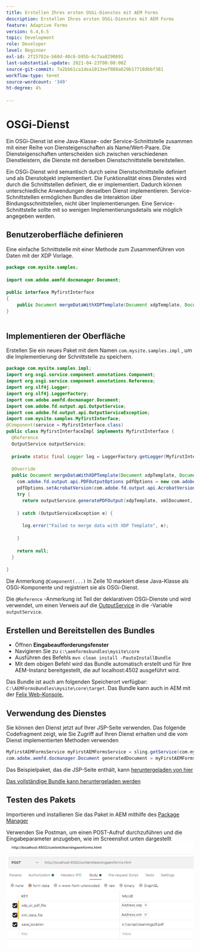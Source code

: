 ```yaml
---
title: Erstellen Ihres ersten OSGi-Dienstes mit AEM Forms
description: Erstellen Ihres ersten OSGi-Dienstes mit AEM Forms
feature: Adaptive Forms
version: 6.4,6.5
topic: Development
role: Developer
level: Beginner
exl-id: 2f15782e-b60d-40c6-b95b-6c7aa8290691
last-substantial-update: 2021-04-23T00:00:00Z
source-git-commit: 7a2bb61ca1dea1013eef088a629b17718dbbf381
workflow-type: tm+mt
source-wordcount: '349'
ht-degree: 4%

---
```


# OSGi-Dienst

Ein OSGi-Dienst ist eine Java-Klasse- oder Service-Schnittstelle zusammen mit einer Reihe von Diensteigenschaften als Name/Wert-Paare. Die Diensteigenschaften unterscheiden sich zwischen verschiedenen Dienstleistern, die Dienste mit derselben Dienstschnittstelle bereitstellen.

Ein OSGi-Dienst wird semantisch durch seine Dienstschnittstelle definiert und als Dienstobjekt implementiert. Die Funktionalität eines Dienstes wird durch die Schnittstellen definiert, die er implementiert. Dadurch können unterschiedliche Anwendungen denselben Dienst implementieren. Service-Schnittstellen ermöglichen Bundles die Interaktion über Bindungsschnittstellen, nicht über Implementierungen. Eine Service-Schnittstelle sollte mit so wenigen Implementierungsdetails wie möglich angegeben werden.

## Benutzeroberfläche definieren

Eine einfache Schnittstelle mit einer Methode zum Zusammenführen von Daten mit der <span class="x x-first x-last">XDP</span> Vorlage.

```java
package com.mysite.samples;

import com.adobe.aemfd.docmanager.Document;

public interface MyfirstInterface
{
    public Document mergeDataWithXDPTemplate(Document xdpTemplate, Document xmlDocument);
}
 
```

## Implementieren der Oberfläche

Erstellen Sie ein neues Paket mit dem Namen `com.mysite.samples.impl` , um die Implementierung der Schnittstelle zu speichern.

```java
package com.mysite.samples.impl;
import org.osgi.service.component.annotations.Component;
import org.osgi.service.component.annotations.Reference;
import org.slf4j.Logger;
import org.slf4j.LoggerFactory;
import com.adobe.aemfd.docmanager.Document;
import com.adobe.fd.output.api.OutputService;
import com.adobe.fd.output.api.OutputServiceException;
import com.mysite.samples.MyfirstInterface;
@Component(service = MyfirstInterface.class)
public class MyfirstInterfaceImpl implements MyfirstInterface {
  @Reference
  OutputService outputService;

  private static final Logger log = LoggerFactory.getLogger(MyfirstInterfaceImpl.class);

  @Override
  public Document mergeDataWithXDPTemplate(Document xdpTemplate, Document xmlDocument) {
    com.adobe.fd.output.api.PDFOutputOptions pdfOptions = new com.adobe.fd.output.api.PDFOutputOptions();
    pdfOptions.setAcrobatVersion(com.adobe.fd.output.api.AcrobatVersion.Acrobat_11);
    try {
      return outputService.generatePDFOutput(xdpTemplate, xmlDocument, pdfOptions);

    } catch (OutputServiceException e) {

      log.error("Failed to merge data with XDP Template", e);

    }

    return null;
  }

}
```

Die Anmerkung `@Component(...)` In Zeile 10 markiert diese Java-Klasse als OSGi-Komponente und registriert sie als OSGi-Dienst.

Die `@Reference` -Anmerkung ist Teil der deklarativen OSGi-Dienste und wird verwendet, um einen Verweis auf die [OutputService](https://helpx.adobe.com/experience-manager/6-5/forms/javadocs/index.html?com/adobe/fd/output/api/OutputService.html) in die -Variable `outputService`.


## Erstellen und Bereitstellen des Bundles

* Öffnen **Eingabeaufforderungsfenster**
* Navigieren Sie zu `c:\aemformsbundles\mysite\core`
* Ausführen des Befehls `mvn clean install -PautoInstallBundle`
* Mit dem obigen Befehl wird das Bundle automatisch erstellt und für Ihre AEM-Instanz bereitgestellt, die auf localhost:4502 ausgeführt wird.

Das Bundle ist auch am folgenden Speicherort verfügbar: `C:\AEMFormsBundles\mysite\core\target`. Das Bundle kann auch in AEM mit der [Felix Web-Konsole.](http://localhost:4502/system/console/bundles)

## Verwendung des Dienstes

Sie können den Dienst jetzt auf Ihrer JSP-Seite verwenden. Das folgende Codefragment zeigt, wie Sie Zugriff auf Ihren Dienst erhalten und die vom Dienst implementierten Methoden verwenden

```java
MyFirstAEMFormsService myFirstAEMFormsService = sling.getService(com.mysite.samples.MyFirstAEMFormsService.class);
com.adobe.aemfd.docmanager.Document generatedDocument = myFirstAEMFormsService.mergeDataWithXDPTemplate(xdp_or_pdf_template,xmlDocument);
```

Das Beispielpaket, das die JSP-Seite enthält, kann [heruntergeladen von hier](assets/learning_aem_forms.zip)

[Das vollständige Bundle kann heruntergeladen werden](assets/mysite.core-1.0.0-SNAPSHOT.jar)

## Testen des Pakets

Importieren und installieren Sie das Paket in AEM mithilfe des [Package Manager](http://localhost:4502/crx/packmgr/index.jsp)

Verwenden Sie Postman, um einen POST-Aufruf durchzuführen und die Eingabeparameter anzugeben, wie im Screenshot unten dargestellt
![Postman](assets/test-service-postman.JPG)
